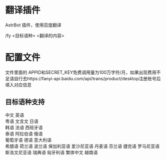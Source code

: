 # 翻译插件

AstrBot 插件，使用百度翻译

/fy <目标语种> <翻译的内容>

# 配置文件
文件里面的
APPID和SECRET_KEY免费调用量为100万字符/月，如果出现费用不足请自行去https://fanyi-api.baidu.com/api/trans/product/desktop注册账号后填入对应信息



## 目标语种支持



中文	      	英语	
粤语	       	文言文	    日语	
韩语	        法语	      西班牙语	
泰语		      阿拉伯语	 	俄语	
葡萄牙语	    德语	    	意大利语	
希腊语		    荷兰语	  	波兰语	
保加利亚语  	爱沙尼亚语	丹麦语	
芬兰语	    	捷克语     罗马尼亚语	
斯洛文尼亚语	  瑞典语	    匈牙利语
繁体中文		  越南语	 
